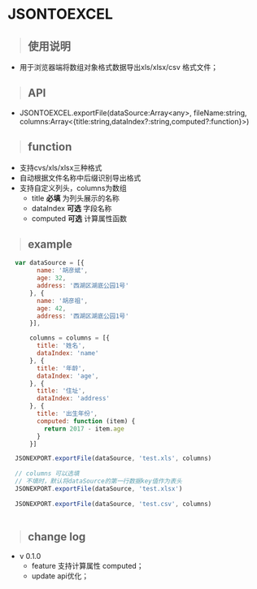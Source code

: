 # JSONTOEXCEL
> ## 使用说明
+ 用于浏览器端将数组对象格式数据导出xls/xlsx/csv 格式文件；

> ## API

+ JSONTOEXCEL.exportFile(dataSource:Array\<any\>, fileName:string, columns:Array<{title:string,dataIndex?:string,computed?:function}>)

> ## function 

+ 支持cvs/xls/xlsx三种格式
+ 自动根据文件名称中后缀识别导出格式
+ 支持自定义列头，columns为数组
    + title **必填** 为列头展示的名称
    + dataIndex **可选** 字段名称
    + computed **可选** 计算属性函数 

> ## example
```javascript
  var dataSource = [{
        name: '胡彦斌',
        age: 32,
        address: '西湖区湖底公园1号'
      }, {
        name: '胡彦祖',
        age: 42,
        address: '西湖区湖底公园1号'
      }],

      columns = columns = [{
        title: '姓名',
        dataIndex: 'name'
      }, {
        title: '年龄',
        dataIndex: 'age',
      }, {
        title: '住址',
        dataIndex: 'address'
      }, {
        title: '出生年份',
        computed: function (item) {
          return 2017 - item.age
        }
      }]

  JSONEXPORT.exportFile(dataSource, 'test.xls', columns)
  
  // columns 可以选填
  // 不填时，默认将dataSource的第一行数据key值作为表头
  JSONEXPORT.exportFile(dataSource, 'test.xlsx')
  
  JSONEXPORT.exportFile(dataSource, 'test.csv', columns)
  
```



> ## change log


+ v 0.1.0
  + feature 支持计算属性 computed；
  + update api优化；
  

